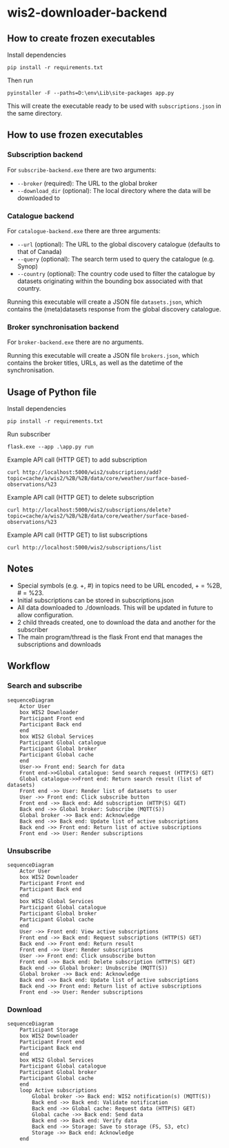 # wis2-downloader-backend

## How to create frozen executables

Install dependencies

``
pip install -r requirements.txt
``

Then run

``
pyinstaller -F --paths=D:\env\Lib\site-packages app.py
``

This will create the executable ready to be used with `subscriptions.json` in the same directory.

## How to use frozen executables

### Subscription backend
For `subscribe-backend.exe` there are two arguments:

- `--broker` (required): The URL to the global broker
- `--download_dir` (optional): The local directory where the data will be downloaded to

### Catalogue backend
For `catalogue-backend.exe` there are three arguments:

- `--url` (optional): The URL to the global discovery catalogue (defaults to that of Canada)
- `--query` (optional): The search term used to query the catalogue (e.g. Synop)
- `--country` (optional): The country code used to filter the catalogue by datasets originating within the bounding box associated with that country.

Running this executable will create a JSON file `datasets.json`, which contains the (meta)datasets response from the global discovery catalogue.

### Broker synchronisation backend
For `broker-backend.exe` there are no arguments.

Running this executable will create a JSON file `brokers.json`, which contains the broker titles, URLs, as well as the datetime of the synchronisation.

## Usage of Python file

Install dependencies

``
pip install -r requirements.txt
``

Run subscriber

``
flask.exe --app .\app.py run
``

Example API call (HTTP GET) to add subscription

``
curl http://localhost:5000/wis2/subscriptions/add?topic=cache/a/wis2/%2B/%2B/data/core/weather/surface-based-observations/%23
``

Example API call (HTTP GET) to delete subscription

``
curl http://localhost:5000/wis2/subscriptions/delete?topic=cache/a/wis2/%2B/%2B/data/core/weather/surface-based-observations/%23
``

Example API call (HTTP GET) to list subscriptions

``
curl http://localhost:5000/wis2/subscriptions/list
``

## Notes

- Special symbols (e.g. +, #) in topics need to be URL encoded, + = %2B, # = %23.
- Initial subscriptions can be stored in subscriptions.json
- All data downloaded to ./downloads. This will be updated in future to allow configuration. 
- 2 child threads created, one to download the data and another for the subscriber
- The main program/thread is the flask Front end that manages the subscriptions and downloads


## Workflow

### Search and subscribe

```mermaid
sequenceDiagram
    Actor User
    box WIS2 Downloader
    Participant Front end
    Participant Back end
    end
    box WIS2 Global Services
    Participant Global catalogue
    Participant Global broker
    Participant Global cache
    end
    User->> Front end: Search for data
    Front end->>Global catalogue: Send search request (HTTP(S) GET)
    Global catalogue->>Front end: Return search result (list of datasets)
    Front end ->> User: Render list of datasets to user
    User ->> Front end: Click subscribe button
    Front end ->> Back end: Add subscription (HTTP(S) GET)
    Back end ->> Global broker: Subscribe (MQTT(S))
    Global broker ->> Back end: Acknowledge
    Back end ->> Back end: Update list of active subscriptions
    Back end ->> Front end: Return list of active subscriptions
    Front end ->> User: Render subscriptions    
```

### Unsubscribe

```mermaid
sequenceDiagram
    Actor User
    box WIS2 Downloader
    Participant Front end
    Participant Back end
    end
    box WIS2 Global Services
    Participant Global catalogue
    Participant Global broker
    Participant Global cache
    end
    User ->> Front end: View active subscriptions
    Front end ->> Back end: Request subscriptions (HTTP(S) GET)
    Back end ->> Front end: Return result
    Front end ->> User: Render subscriptions
    User ->> Front end: Click unsubscribe button
    Front end ->> Back end: Delete subscription (HTTP(S) GET)
    Back end ->> Global broker: Unubscribe (MQTT(S))
    Global broker ->> Back end: Acknowledge
    Back end ->> Back end: Update list of active subscriptions
    Back end ->> Front end: Return list of active subscriptions
    Front end ->> User: Render subscriptions    
```

### Download
```mermaid
sequenceDiagram
    Participant Storage
    box WIS2 Downloader
    Participant Front end
    Participant Back end
    end
    box WIS2 Global Services
    Participant Global catalogue
    Participant Global broker
    Participant Global cache
    end
    loop Active subscriptions
        Global broker ->> Back end: WIS2 notification(s) (MQTT(S))
        Back end ->> Back end: Validate notification
        Back end ->> Global cache: Request data (HTTP(S) GET)
        Global cache ->> Back end: Send data
        Back end ->> Back end: Verify data
        Back end ->> Storage: Save to storage (FS, S3, etc)
        Storage ->> Back end: Acknowledge
    end
```